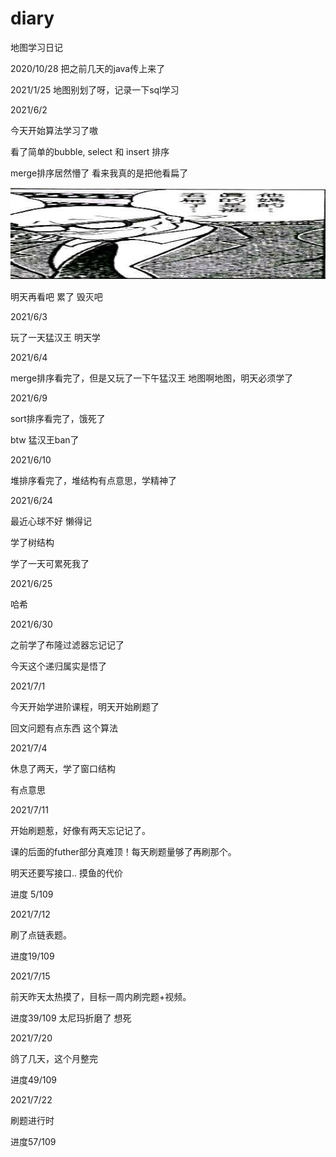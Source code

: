 # diary
地图学习日记

2020/10/28
把之前几天的java传上来了

2021/1/25
地图别划了呀，记录一下sql学习

2021/6/2

今天开始算法学习了嗷

看了简单的bubble, select 和 insert 排序

merge排序居然懵了 看来我真的是把他看扁了

![1622645212(1)-1622645238359](assets/1622645212(1)-1622645238359.jpg)

明天再看吧 累了 毁灭吧

2021/6/3

玩了一天猛汉王 明天学

2021/6/4 

merge排序看完了，但是又玩了一下午猛汉王
地图啊地图，明天必须学了



2021/6/9

sort排序看完了，饿死了

btw 猛汉王ban了



2021/6/10

堆排序看完了，堆结构有点意思，学精神了



2021/6/24

最近心球不好 懒得记

学了树结构

学了一天可累死我了



2021/6/25

哈希



2021/6/30

之前学了布隆过滤器忘记记了

今天这个递归属实是悟了



2021/7/1

今天开始学进阶课程，明天开始刷题了

回文问题有点东西 这个算法



2021/7/4

休息了两天，学了窗口结构

有点意思



2021/7/11

开始刷题惹，好像有两天忘记记了。

课的后面的futher部分真难顶！每天刷题量够了再刷那个。

明天还要写接口.. 摸鱼的代价

进度 5/109



2021/7/12

刷了点链表题。

进度19/109



2021/7/15

前天昨天太热摸了，目标一周内刷完题+视频。

进度39/109 太尼玛折磨了 想死



2021/7/20

鸽了几天，这个月整完

进度49/109



2021/7/22

刷题进行时

进度57/109